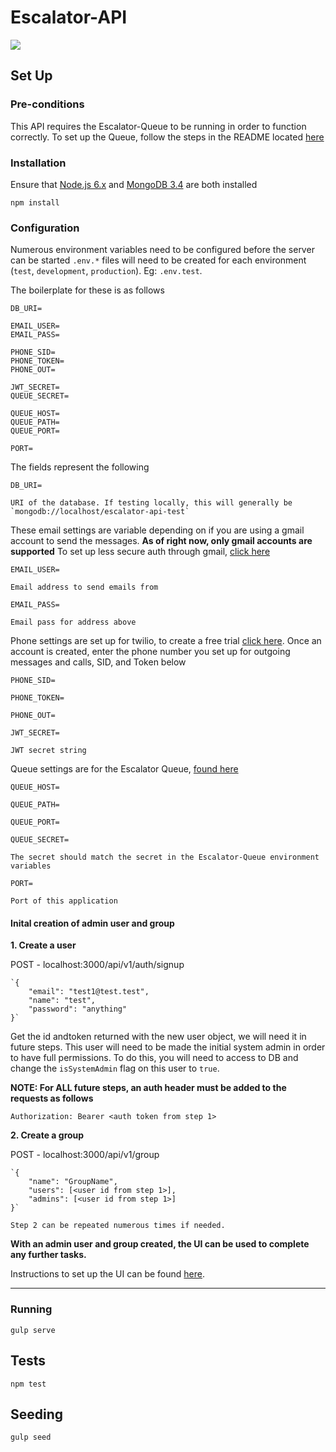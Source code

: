 # Escalator-API

![](https://media.giphy.com/media/l4Ho9Eed9XDNQ94k0/giphy.gif)

## Set Up

### Pre-conditions

This API requires the Escalator-Queue to be running in order to function correctly. To set up the Queue, follow the steps in the README located [here](https://github.com/PagerNation/Escalator-queue)

### Installation

Ensure that [Node.js 6.x](https://nodejs.org/en/download/) and [MongoDB 3.4](https://www.mongodb.com/download-center?jmp=nav) are both installed

`npm install`

### Configuration

Numerous environment variables need to be configured before the server can be started
`.env.*` files will need to be created for each environment (`test`, `development`, `production`). Eg: `.env.test`.

The boilerplate for these is as follows

```
DB_URI=

EMAIL_USER=
EMAIL_PASS=

PHONE_SID=
PHONE_TOKEN=
PHONE_OUT=

JWT_SECRET=
QUEUE_SECRET=

QUEUE_HOST=
QUEUE_PATH=
QUEUE_PORT=

PORT=
```

The fields represent the following

`DB_URI=`

    URI of the database. If testing locally, this will generally be `mongodb://localhost/escalator-api-test`

These email settings are variable depending on if you are using a gmail account to send the messages.
**As of right now, only gmail accounts are supported**
To set up less secure auth through gmail, [click here](https://nodemailer.com/usage/using-gmail/)

`EMAIL_USER=`

    Email address to send emails from
`EMAIL_PASS=`

    Email pass for address above

Phone settings are set up for twilio, to create a free trial [click here](https://www.twilio.com/try-twilio). Once an account is created, enter the phone number you set up for outgoing messages and calls, SID, and Token below

`PHONE_SID=`

`PHONE_TOKEN=`

`PHONE_OUT=`


`JWT_SECRET=`

    JWT secret string

Queue settings are for the Escalator Queue, [found here](https://github.com/PagerNation/Escalator-queue)

`QUEUE_HOST=`

`QUEUE_PATH=`

`QUEUE_PORT=`

`QUEUE_SECRET=`

    The secret should match the secret in the Escalator-Queue environment variables

`PORT=`

    Port of this application

#### Inital creation of admin user and group

**1. Create a user**

POST - localhost:3000/api/v1/auth/signup

    `{
        "email": "test1@test.test",
        "name": "test",
        "password": "anything"
    }`

Get the id andtoken returned with the new user object, we will need it in future steps.
This user will need to be made the initial system admin in order to have full permissions. To do this, you will need to access to DB and change the `isSystemAdmin` flag on this user to `true`.

**NOTE: For ALL future steps, an auth header must be added to the requests as follows**

    Authorization: Bearer <auth token from step 1>

**2. Create a group**

POST - localhost:3000/api/v1/group

    `{
        "name": "GroupName",
        "users": [<user id from step 1>],
        "admins": [<user id from step 1>]
    }`

    Step 2 can be repeated numerous times if needed.

**With an admin user and group created, the UI can be used to complete any further tasks.**

Instructions to set up the UI can be found [here](https://github.com/PagerNation/Escalator-UI).

<hr>

### Running

`gulp serve`

## Tests

`npm test`

## Seeding

`gulp seed`
